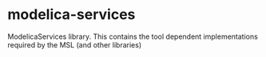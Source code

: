 # modelica-services

ModelicaServices library.  This contains the tool dependent implementations required by the MSL (and other libraries)